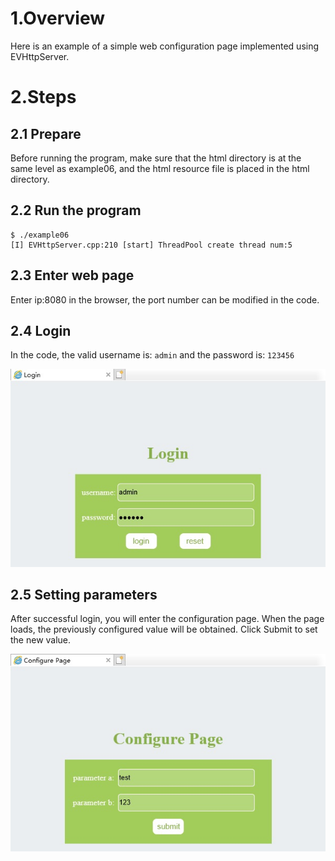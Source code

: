 # 1.Overview

Here is an example of a simple web configuration page implemented using EVHttpServer.

# 2.Steps

## 2.1 Prepare

Before running the program, make sure that the html directory is at the same level as example06, and the html resource file is placed in the html directory.

## 2.2 Run the program

```shell
$ ./example06 
[I] EVHttpServer.cpp:210 [start] ThreadPool create thread num:5
```

## 2.3 Enter web page

Enter ip:8080 in the browser, the port number can be modified in the code.

## 2.4 Login

In the code, the valid username is: `admin` and the password is: `123456`

![login](./pic/login.jpg)

## 2.5 Setting parameters

After successful login, you will enter the configuration page. When the page loads, the previously configured value will be obtained. Click Submit to set the new value.

![configure](./pic/configure.jpg)

